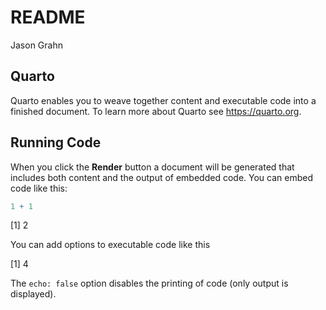 README
================
Jason Grahn

## Quarto

Quarto enables you to weave together content and executable code into a
finished document. To learn more about Quarto see <https://quarto.org>.

## Running Code

When you click the **Render** button a document will be generated that
includes both content and the output of embedded code. You can embed
code like this:

``` r
1 + 1
```

\[1\] 2

You can add options to executable code like this

\[1\] 4

The `echo: false` option disables the printing of code (only output is
displayed).
